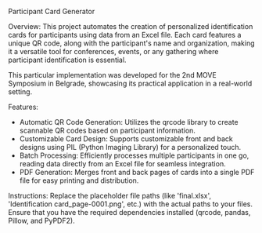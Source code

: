 Participant Card Generator

Overview:
This project automates the creation of personalized identification cards for participants using data from an Excel file. 
Each card features a unique QR code, along with the participant's name and organization, making it a versatile tool for conferences, events, or any gathering where participant identification is essential.

This particular implementation was developed for the 2nd MOVE Symposium in Belgrade, showcasing its practical application in a real-world setting.

Features:
- Automatic QR Code Generation: Utilizes the qrcode library to create scannable QR codes based on participant information.
- Customizable Card Design: Supports customizable front and back designs using PIL (Python Imaging Library) for a personalized touch.
- Batch Processing: Efficiently processes multiple participants in one go, reading data directly from an Excel file for seamless integration.
- PDF Generation: Merges front and back pages of cards into a single PDF file for easy printing and distribution.

Instructions:
Replace the placeholder file paths (like 'final.xlsx', 'Identification card_page-0001.png', etc.) with the actual paths to your files.
Ensure that you have the required dependencies installed (qrcode, pandas, Pillow, and PyPDF2).

